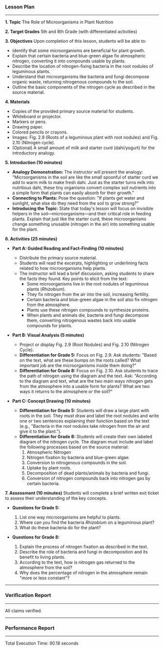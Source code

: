 ### **Lesson Plan**

---

**1. Topic**
The Role of Microorganisms in Plant Nutrition

**2. Target Grades**
5th and 8th Grade (with differentiated activities)

**3. Objectives**
Upon completion of this lesson, students will be able to:
*   Identify that some microorganisms are beneficial for plant growth.
*   Explain that certain bacteria and blue-green algae fix atmospheric nitrogen, converting it into compounds usable by plants.
*   Describe the location of nitrogen-fixing bacteria in the root nodules of leguminous plants.
*   Understand that microorganisms like bacteria and fungi decompose organic waste, returning nitrogenous compounds to the soil.
*   Outline the basic components of the nitrogen cycle as described in the source material.

**4. Materials**
*   Copies of the provided primary source material for students.
*   Whiteboard or projector.
*   Markers or pens.
*   Drawing paper.
*   Colored pencils or crayons.
*   Images: Fig. 2.9 (Roots of a leguminous plant with root nodules) and Fig. 2.10 (Nitrogen cycle).
*   (Optional) A small amount of milk and starter curd (dahi/yogurt) for the introductory analogy.

**5. Introduction (10 minutes)**
*   **Analogy Demonstration:** The instructor will present the analogy: "Microorganisms in the soil are like the small spoonful of starter curd we add to warm milk to make fresh dahi. Just as the starter turns milk into nutritious dahi, these tiny organisms convert complex soil nutrients into a simple form that plants can easily absorb for their growth."
*   **Connecting to Plants:** Pose the question: "If plants get water and sunlight, what else do they need from the soil to grow strong?"
*   **Introducing the Topic:** State that today's lesson will focus on invisible helpers in the soil—microorganisms—and their critical role in feeding plants. Explain that just like the starter curd, these microorganisms change something unusable (nitrogen in the air) into something usable for the plant.

**6. Activities (25 minutes)**

*   **Part A: Guided Reading and Fact-Finding (10 minutes)**
    *   Distribute the primary source material.
    *   Students will read the excerpts, highlighting or underlining facts related to how microorganisms help plants.
    *   The instructor will lead a brief discussion, asking students to share the facts they found. Key points to elicit from the text:
        *   Some microorganisms live in the root nodules of leguminous plants (*Rhizobium*).
        *   They fix nitrogen from the air into the soil, increasing fertility.
        *   Certain bacteria and blue-green algae in the soil also fix nitrogen from the atmosphere.
        *   Plants use these nitrogen compounds to synthesize proteins.
        *   When plants and animals die, bacteria and fungi decompose them, converting nitrogenous wastes back into usable compounds for plants.

*   **Part B: Visual Analysis (5 minutes)**
    *   Project or display Fig. 2.9 (Root Nodules) and Fig. 2.10 (Nitrogen Cycle).
    *   **Differentiation for Grade 5:** Focus on Fig. 2.9. Ask students: "Based on the text, what are these bumps on the roots called? What important job are the microorganisms inside them doing?"
    *   **Differentiation for Grade 8:** Focus on Fig. 2.10. Ask students to trace the path of nitrogen using the diagram and the text. Ask: "According to the diagram and text, what are the two main ways nitrogen gets from the atmosphere into a usable form for plants? What are two ways it returns to the atmosphere or the soil?"

*   **Part C: Concept Drawing (10 minutes)**
    *   **Differentiation for Grade 5:** Students will draw a large plant with roots in the soil. They must draw and label the root nodules and write one or two sentences explaining their function based on the text (e.g., "Bacteria in the root nodules take nitrogen from the air and give it to the plant.").
    *   **Differentiation for Grade 8:** Students will create their own labeled diagram of the nitrogen cycle. The diagram must include and label the following processes based on the source material:
        1.  Atmospheric Nitrogen
        2.  Nitrogen fixation by bacteria and blue-green algae.
        3.  Conversion to nitrogenous compounds in the soil.
        4.  Uptake by plant roots.
        5.  Decomposition of dead plants/animals by bacteria and fungi.
        6.  Conversion of nitrogen compounds back into nitrogen gas by certain bacteria.

**7. Assessment (10 minutes)**
Students will complete a brief written exit ticket to assess their understanding of the key concepts.

*   **Questions for Grade 5:**
    1.  List one way microorganisms are helpful to plants.
    2.  Where can you find the bacteria *Rhizobium* on a leguminous plant?
    3.  What do these bacteria do for the plant?

*   **Questions for Grade 8:**
    1.  Explain the process of nitrogen fixation as described in the text.
    2.  Describe the role of bacteria and fungi in decomposition and its benefit to living plants.
    3.  According to the text, how is nitrogen gas returned to the atmosphere from the soil?
    4.  Why does the percentage of nitrogen in the atmosphere remain "more or less constant"?
---
### Verification Report
---
All claims verified.


---
### Performance Report
---
Total Execution Time: 90.18 seconds